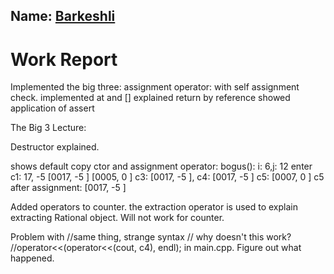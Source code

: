 ## Name: <ins> Barkeshli </ins>

# Work Report
Implemented the big three:
    assignment operator: with self assignment check.
implemented at and []
explained return by reference
showed application of assert



The Big 3 Lecture:

Destructor explained.


shows default copy ctor and assignment operator:
bogus(): i: 6,j: 12
enter c1: 17, -5
[0017, -5 ]  [0005, 0 ]
c3: [0017, -5 ], c4: [0017, -5 ]
c5: [0007, 0 ]
c5 after assignment: [0017, -5 ]





Added operators to counter.
the extraction operator is used to explain extracting Rational
object. Will not work for counter.

Problem with 
    //same thing, strange syntax
    // why doesn't this work? 
    //operator<<(operator<<(cout, c4), endl);
in main.cpp. Figure out what happened.




